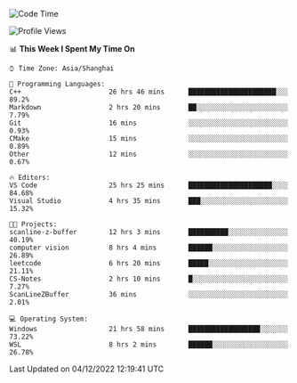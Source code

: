 <!--START_SECTION:waka-->
![Code Time](http://img.shields.io/badge/Code%20Time-414%20hrs%2018%20mins-blue)

![Profile Views](http://img.shields.io/badge/Profile%20Views-3-blue)

📊 **This Week I Spent My Time On** 

```text
⌚︎ Time Zone: Asia/Shanghai

💬 Programming Languages: 
C++                      26 hrs 46 mins      ██████████████████████░░░   89.2% 
Markdown                 2 hrs 20 mins       ██░░░░░░░░░░░░░░░░░░░░░░░   7.79% 
Git                      16 mins             ░░░░░░░░░░░░░░░░░░░░░░░░░   0.93% 
CMake                    15 mins             ░░░░░░░░░░░░░░░░░░░░░░░░░   0.89% 
Other                    12 mins             ░░░░░░░░░░░░░░░░░░░░░░░░░   0.67%

🔥 Editors: 
VS Code                  25 hrs 25 mins      █████████████████████░░░░   84.68% 
Visual Studio            4 hrs 35 mins       ███░░░░░░░░░░░░░░░░░░░░░░   15.32%

🐱‍💻 Projects: 
scanline-z-buffer        12 hrs 3 mins       ██████████░░░░░░░░░░░░░░░   40.19% 
computer vision          8 hrs 4 mins        ██████░░░░░░░░░░░░░░░░░░░   26.89% 
leetcode                 6 hrs 20 mins       █████░░░░░░░░░░░░░░░░░░░░   21.11% 
CS-Notes                 2 hrs 10 mins       █░░░░░░░░░░░░░░░░░░░░░░░░   7.27% 
ScanLineZBuffer          36 mins             ░░░░░░░░░░░░░░░░░░░░░░░░░   2.01%

💻 Operating System: 
Windows                  21 hrs 58 mins      ██████████████████░░░░░░░   73.22% 
WSL                      8 hrs 2 mins        ██████░░░░░░░░░░░░░░░░░░░   26.78%

```


 Last Updated on 04/12/2022 12:19:41 UTC
<!--END_SECTION:waka-->